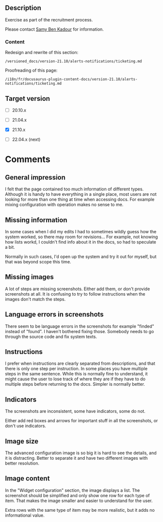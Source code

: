 ## Description

Exercise as part of the recruitment process. 

Please contact [Samy Ben Kadour](sbenkadour@centreon.com) for information.

### Content

Redesign and rewrite of this section: 

```
/versioned_docs/version-21.10/alerts-notifications/ticketing.md
```

Proofreading of this page:

```
/i18n/fr/docusaurus-plugin-content-docs/version-21.10/alerts-notifications/ticketing.md
```

## Target version

- [ ] 20.10.x
- [ ] 21.04.x
- [x] 21.10.x
- [ ] 22.04.x (next)


# Comments

## General impression

I felt that the page contained too much information of different types. Although it is handy to have everything in a single place, most users are not looking for more than one thing at time when accessing docs. For example mixing configuration with operation makes no sense to me.


## Missing information

In some cases when I did my edits I had to sometimes wildly guess how the system worked, so there may room for revisions... For example, not knowing how lists workd, I couldn't find info about it in the docs, so had to speculate a bit.

Normally in such cases, I'd open up the system and try it out for myself, but that was beyond scope this time.


## Missing images

A lot of steps are missing screenshots. Either add them, or don't provide screenshots at all. It is confusing to try to follow instructions when the images don't match the steps.


## Language errors in screenshots

There seem to be language errors in the screenshots for example "finded" instead of "found". I haven't bothered fixing those. Somebody needs to go through the source code and fix system texts.

## Instructions

I prefer when instructions are clearly separated from descriptions, and that there is only one step per instruction. In some places you have multiple steps in the same sentence. While this is normally fine to understand, it might cause the user to lose track of where they are if they have to do multiple steps before returning to the docs. Simpler is normally better.

## Indicators

The screenshots are inconsistent, some have indicators, some do not.

Either add red boxes and arrows for important stuff in all the screenshots, or don't use indicators.

## Image size

The advanced configuration image is so big it is hard to see the details, and it is distracting. Better to separate it and have two different images with better resolution.

## Image content

In the "Widget configuration" section, the image displays a list. The screenshot should be simplified and only show one row for each type of item. That makes the image smaller and easier to understand for the user.

Extra rows with the same type of item may be more realistic, but it adds no informational value.

